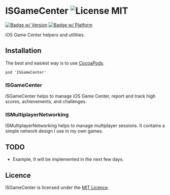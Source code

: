 ISGameCenter ![License MIT](https://go-shields.herokuapp.com/license-MIT-blue.png)
============
[![Badge w/ Version](https://cocoapod-badges.herokuapp.com/v/ISGameCenter/badge.png)](http://cocoadocs.org/docsets/ISGameCenter)
[![Badge w/ Platform](https://cocoapod-badges.herokuapp.com/p/ISGameCenter/badge.svg)](http://cocoadocs.org/docsets/ISGameCenter)


iOS Game Center helpers and utilities.

## Installation
The best and easiest way is to use [CocoaPods](http://cocoapods.org).

    pod 'ISGameCenter'



### ISGameCenter

ISGameCenter helps to manage iOS Game Center, report and track high scores, achievements, and challenges.

### ISMultiplayerNetworking

ISMultiplayerNetworking helps to manage multiplayer sessions. It contains a simple network design I use in my own games.


## TODO

* Example, It will be implemented in the next few days.

## Licence

ISGameCenter is licensed under the [MIT Licence](LICENSE).
